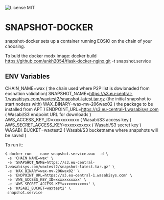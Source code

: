 ![License MIT](https://img.shields.io/badge/license-MIT-blue.svg)

# SNAPSHOT-DOCKER

snapshot-docker sets up a container running EOSIO on the chain of your choosing.


To buld the docker modx image:
docker build https://github.com/ankh2054/flask-docker-nginx.git -t snapshot.service

## ENV Variables

CHAIN_NAME=wax ( the chain used where P2P list is dowlonaded from eosnation validation)
SNAPSHOT_NAME=https://s3.eu-central-1.wasabisys.com/waxtest2/snapshot-latest.tar.gz   (the initial snapshot to start nodeos with)
WAX_BINARY=wax-mv-206wax02 ( the package to be installed from APT )
ENDPOINT_URL=https://s3.eu-central-1.wasabisys.com ( Wasabi/S3 endpoint URL for downloads )
AWS_ACCESS_KEY_ID=xxxxxxxxxxx ( Wasabi/S3 access key  )
AWS_SECRET_ACCESS_KEY=xxxxxxxxxxx ( Wasabi/S3 secret key  )
WASABI_BUCKET=waxtest2 ( Wasabi/S3 bucketname where snapshots will be saved  )

To run it:

    $ docker run  --name snapshot.service.wax  -d \
	 -e 'CHAIN_NAME=wax' \
	 -e 'SNAPSHOT_NAME=https://s3.eu-central-1.wasabisys.com/waxtest2/snapshot-latest.tar.gz' \
	 -e 'WAX_BINARY=wax-mv-206wax02' \
	 -e 'ENDPOINT_URL=https://s3.eu-central-1.wasabisys.com' \
	 -e 'AWS_ACCESS_KEY_ID=xxxxxxxxxxx' \
	 -e 'AWS_SECRET_ACCESS_KEY=xxxxxxxxxxx' \
	 -e 'WASABI_BUCKET=waxtest2' \
	 snapshot.service

